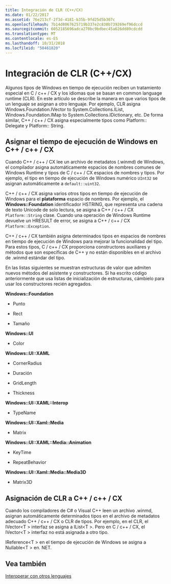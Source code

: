 ```yaml
---
title: Integración de CLR (C++/CX)
ms.date: 01/22/2017
ms.assetid: 76e213cf-2f3d-4181-b35b-9fd25d5b307c
ms.openlocfilehash: 7b14d8067625719b337e2c830b739269ef96dccd
ms.sourcegitcommit: 6052185696adca270bc9bdbec45a626dd89cdcdd
ms.translationtype: MT
ms.contentlocale: es-ES
ms.lasthandoff: 10/31/2018
ms.locfileid: "50461820"
---
```

# <a name="clr-integration-ccx"></a>Integración de CLR (C++/CX)

Algunos tipos de Windows en tiempo de ejecución reciben un tratamiento especial en C / c++ / CX y los idiomas que se basan en common language runtime (CLR). En este artículo se describe la manera en que varios tipos de un lenguaje se asignan a otro lenguaje. Por ejemplo, CLR asigna Windows.Foundation.IVector to System.Collections.IList, Windows.Foundation.IMap to System.Collections.IDictionary, etc. De forma similar, C++ / c++ / CX asigna especialmente tipos como Platform:: Delegate y Platform:: String.

## <a name="mapping-the-windows-runtime-to-ccx"></a>Asignar el tiempo de ejecución de Windows en C++ / c++ / CX

Cuando C++ / c++ / CX lee un archivo de metadatos (.winmd) de Windows, el compilador asigna automáticamente espacios de nombres comunes de Windows Runtime y tipos de C / c++ / CX espacios de nombres y tipos. Por ejemplo, el tipo en tiempo de ejecución de Windows numérico `UInt32` se asignan automáticamente a `default::uint32`.

C++ / c++ / CX asigna varios otros tipos en tiempo de ejecución de Windows para el **plataforma** espacio de nombres. Por ejemplo, el **Windows::Foundation** identificador HSTRING, que representa una cadena de texto Unicode de solo lectura, se asigna a C++ / c++ / CX `Platform::String` clase. Cuando una operación de Windows Runtime devuelve un HRESULT de error, se asigna a C++ / c++ / CX `Platform::Exception`.

C++ / c++ / CX también asigna determinados tipos en espacios de nombres en tiempo de ejecución de Windows para mejorar la funcionalidad del tipo. Para estos tipos, C / c++ / CX proporciona constructores auxiliares y métodos que son específicas de C++ y no están disponibles en el archivo de .winmd estándar del tipo.

En las listas siguientes se muestran estructuras de valor que admiten nuevos métodos del asistente y constructores. Si ha escrito código anteriormente que usa listas de inicialización de estructuras, cámbielo para usar los constructores recién agregados.

**Windows::Foundation**

- Punto

- Rect

- Tamaño

**Windows::UI**

- Color

**Windows::UI::XAML**

- CornerRadius

- Duración

- GridLength

- Thickness

**Windows::UI::XAML::Interop**

- TypeName

**Windows::UI::Xaml::Media**

- Matrix

**Windows::UI::XAML::Media::Animation**

- KeyTime

- RepeatBehavior

**Windows::UI::Xaml::Media::Media3D**

- Matrix3D

## <a name="mapping-the-clr-to-ccx"></a>Asignación de CLR a C++ / c++ / CX

Cuando los compiladores de C# o Visual C++ leen un archivo .winmd, asignan automáticamente determinados tipos en el archivo de metadatos adecuado C++ / c++ / CX o CLR de tipos. Por ejemplo, en el CLR, el IVector\<T > interfaz se asigna a IList\<T >. Pero en C / c++ / CX, el IVector\<T > interfaz no está asignada a otro tipo.

IReference\<T > en el tiempo de ejecución de Windows se asigna a Nullable\<T > en. NET.

## <a name="see-also"></a>Vea también

[Interoperar con otros lenguajes](../cppcx/interoperating-with-other-languages-c-cx.md)